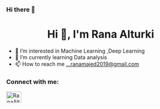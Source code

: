 ### Hi there 👋

<!--
**RanaMajed/RanaMajed** is a ✨ _special_ ✨ repository because its `README.md` (this file) appears on your GitHub profile.

Here are some ideas to get you started:

- 🔭 I’m currently working on ...
- 🌱 I’m currently learning ...
- 👯 I’m looking to collaborate on ...
- 🤔 I’m looking for help with ...
- 💬 Ask me about ...
- 📫 How to reach me: ...
- 😄 Pronouns: ...
- ⚡ Fun fact: ...
-->

<h1 align="center">Hi 👋, I'm Rana Alturki</h1>

- 👀 I’m interested in Machine Learning ,Deep Learning 
- 🌱 I’m currently learning Data analysis
- 📫 How to reach me ...ranamajed2019@gmail.com

<h3 align="left">Connect with me:</h3>
<p align="left">
<a href="https://www.linkedin.com/in/rana-alturki/" target="blank"><img align="center" src="https://cdn.jsdelivr.net/npm/simple-icons@3.0.1/icons/linkedin.svg" alt="RanaAlturki" height="30" width="40" /></a>

</p>
